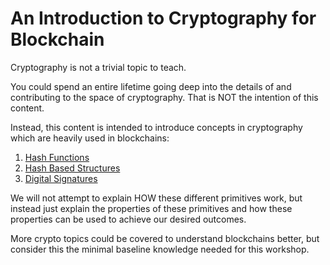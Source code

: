 # An Introduction to Cryptography for Blockchain

Cryptography is not a trivial topic to teach.

You could spend an entire lifetime going deep into the details of and contributing to the space of cryptography.
That is NOT the intention of this content.

Instead, this content is intended to introduce concepts in cryptography which are heavily used in blockchains:

1. [Hash Functions](pre-rust/crypto/hash.md)
2. [Hash Based Structures](pre-rust/crypto/hash-structures.md)
3. [Digital Signatures](pre-rust/crypto/signatures.md)

We will not attempt to explain HOW these different primitives work, but instead just explain the properties of these primitives and how these properties can be used to achieve our desired outcomes.

More crypto topics could be covered to understand blockchains better, but consider this the minimal baseline knowledge needed for this workshop.
